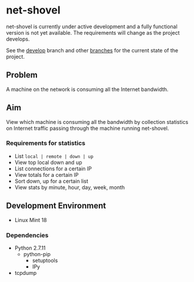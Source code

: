 net-shovel
==========

net-shovel is currently under active development and a fully functional version is not yet available. The requirements will change as the project develops.

See the [develop](https://github.com/egeldenhuys/net-shovel/tree/develop) branch and other [branches](https://github.com/egeldenhuys/net-shovel/branches) for the current state of the project.

## Problem
A machine on the network is consuming all the Internet bandwidth.

## Aim
View which machine is consuming all the bandwidth by collection statistics on Internet traffic passing through the machine running net-shovel.

### Requirements for statistics
- List `local | remote | down | up`
- View top local down and up
- List connections for a certain IP
- View totals for a certain IP
- Sort down, up for a certain list
- View stats by minute, hour, day, week, month

## Development Environment

- Linux Mint 18

### Dependencies
- Python 2.7.11
	- python-pip
		- setuptools
		- IPy
- tcpdump
